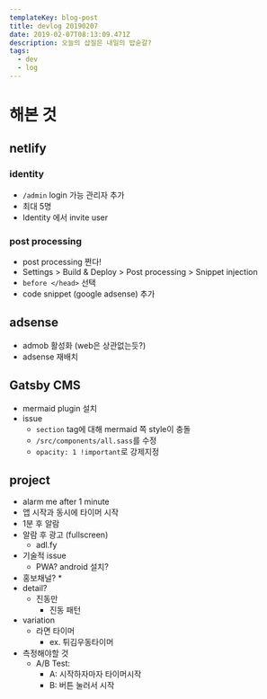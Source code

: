 ```yaml
---
templateKey: blog-post
title: devlog 20190207
date: 2019-02-07T08:13:09.471Z
description: 오늘의 삽질은 내일의 밥숟갈?
tags:
  - dev
  - log
---
```

# 해본 것

## netlify
### identity
* ```/admin``` login 가능 관리자 추가
* 최대 5명
* Identity 에서 invite user

### post processing
* post processing 쩐다!
* Settings > Build & Deploy > Post processing > Snippet injection
* ```before </head>``` 선택
* code snippet (google adsense) 추가

## adsense
* admob 활성화 (web은 상관없는듯?)
* adsense 재배치

## Gatsby CMS
* mermaid plugin 설치
* issue
  * ```section``` tag에 대해 mermaid 쪽 style이 충돌
  * ```/src/components/all.sass```를 수정
  * ```opacity: 1 !important```로 강제지정

## project
* alarm me after 1 minute
* 앱 시작과 동시에 타이머 시작
* 1분 후 알람
* 알람 후 광고 (fullscreen)
  * adl.fy
* 기술적 issue
  * PWA? android 설치?
* 홍보채널?
  * 
* detail?
  * 진동만
    * 진동 패턴
* variation
  * 라면 타이머
    * ex. 튀김우동타이머
* 측정해야할 것
  * A/B Test: 
    * A: 시작하자마자 타이머시작
    * B: 버튼 눌러서 시작
